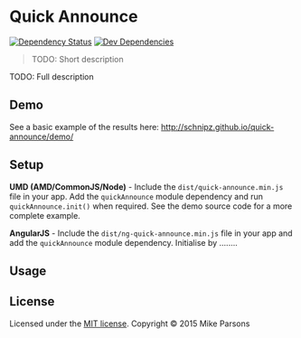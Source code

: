 # Quick Announce

[![Dependency Status](https://david-dm.org/schnipz/quick-announce.svg)](https://david-dm.org/schnipz/quick-announce)
[![Dev Dependencies](https://david-dm.org/schnipz/quick-announce/dev-status.svg)](https://david-dm.org/schnipz/quick-announce#info=devDependencies)

> TODO: Short description

TODO: Full description

## Demo

See a basic example of the results here: http://schnipz.github.io/quick-announce/demo/

## Setup

**UMD (AMD/CommonJS/Node)** - Include the `dist/quick-announce.min.js` file in your app. Add the `quickAnnounce` module dependency and run `quickAnnounce.init()` when required. See the demo source code for a more complete example.

**AngularJS** - Include the `dist/ng-quick-announce.min.js` file in your app and add the `quickAnnounce` module dependency. Initialise by ........

## Usage


## License
Licensed under the [MIT license](LICENSE).
Copyright &copy; 2015 Mike Parsons
